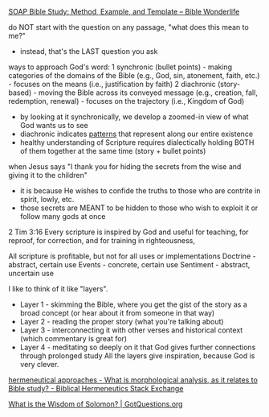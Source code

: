 
[SOAP Bible Study: Method, Example, and Template – Bible Wonderlife](https://biblewonderlife.com/soap/)

do NOT start with the question on any passage, "what does this mean to me?"
- instead, that's the LAST question you ask

ways to approach God's word:
1 synchronic (bullet points)
    - making categories of the domains of the Bible (e.g., God, sin, atonement, faith, etc.)
    - focuses on the means (i.e., justification by faith)
2 diachronic (story-based)
    - moving the Bible across its conveyed message (e.g., creation, fall, redemption, renewal)
    - focuses on the trajectory (i.e., Kingdom of God)
- by looking at it synchronically, we develop a zoomed-in view of what God wants us to see
- diachronic indicates [patterns](symbols) that represent along our entire existence
- healthy understanding of Scripture requires dialectically holding BOTH of them together at the same time (story + bullet points)

when Jesus says "I thank you for hiding the secrets from the wise and giving it to the children"
- it is because He wishes to confide the truths to those who are contrite in spirit, lowly, etc.
- those secrets are MEANT to be hidden to those who wish to exploit it or follow many gods at once

2 Tim 3:16 Every scripture is inspired by God and useful for teaching, for reproof, for correction, and for training in righteousness,

All scripture is profitable, but not for all uses or implementations
Doctrine - abstract, certain use
Events - concrete, certain use
Sentiment - abstract, uncertain use

I like to think of it like "layers".
- Layer 1 - skimming the Bible, where you get the gist of the story as a broad concept (or hear about it from someone in that way)
- Layer 2 - reading the proper story (what you're talking about)
- Layer 3 - interconnecting it with other verses and historical context (which commentary is great for)
- Layer 4 - meditating so deeply on it that God gives further connections through prolonged study
All the layers give inspiration, because God is very clever.

[hermeneutical approaches - What is morphological analysis, as it relates to Bible study? - Biblical Hermeneutics Stack Exchange](https://hermeneutics.stackexchange.com/questions/2243/what-is-morphological-analysis-as-it-relates-to-bible-study)

[What is the Wisdom of Solomon? | GotQuestions.org](https://www.gotquestions.org/Wisdom-of-Solomon.html)
